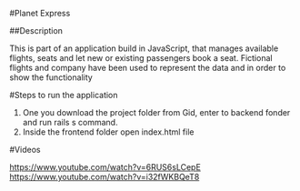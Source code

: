 #Planet Express

##Description

This is part of an application build in JavaScript, that manages available flights, seats and let new or existing passengers book a seat.
Fictional flights and company have been used to represent the data and in order to show the functionality




#Steps to run the application

1. One you download the project folder from Gid, enter to backend fonder and run rails s command.
2. Inside the frontend folder open index.html file


#Videos

https://www.youtube.com/watch?v=6RUS6sLCepE
https://www.youtube.com/watch?v=i32fWKBQeT8